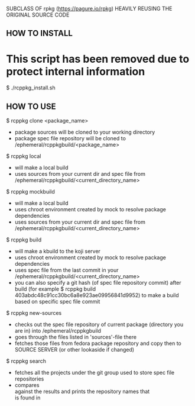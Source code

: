 SUBCLASS OF rpkg (https://pagure.io/rpkg) HEAVILY REUSING THE ORIGINAL SOURCE CODE

## HOW TO INSTALL

# This script has been removed due to protect internal information
$ ./rcppkg_install.sh


## HOW TO USE

$ rcppkg clone <package_name>
- package sources will be cloned to your working directory
- package spec file repository will be cloned to /ephemeral/rcppkgbuild/<package_name>

$ rcppkg local
- will make a local build
- uses sources from your current dir and spec file from /ephemeral/rcppkgbuild/<current_directory_name>

$ rcppkg mockbuild
- will make a local build
- uses chroot environment created by mock to resolve package dependencies
- uses sources from your current dir and spec file from /ephemeral/rcppkgbuild/<current_directory_name>

$ rcppkg build 
- will make a kbuild to the koji server
- uses chroot environment created by mock to resolve package dependencies
- uses spec file from the last commit in your /ephemeral/rcppkgbuild/<current_directory_name>
- you can also specify a git hash (of spec file repository commit) after build
(for example $ rcppkg build 403abdc48c91cc30bc6a8e923ae09956841d9952)
to make a build based on specific spec file commit

$ rcppkg new-sources
- checks out the spec file repository of current package (directory you are in) into /ephemeral/rcppkgbuild
- goes through the files listed in 'sources'-file there
- fetches those files from fedora package repository and copy then to SOURCE SERVER (or other lookaside if changed)

$ rcppkg search <search word>
- fetches all the projects under the git group used to store spec file repositories
- compares <search word> against the results and prints the repository names that <search word> is found in


